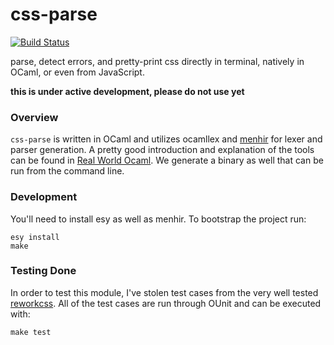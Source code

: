 # css-parse
[![Build Status](https://travis-ci.org/samouri/ocaml-css.svg?branch=master)](https://travis-ci.org/samouri/ocaml-css)

parse, detect errors, and pretty-print css directly in terminal, natively in OCaml, or even from JavaScript.

**this is under active development, please do not use yet**

### Overview

`css-parse` is written in OCaml and utilizes ocamllex and [menhir](http://gallium.inria.fr/~fpottier/menhir/manual.html) for lexer and parser generation.  A pretty good introduction and explanation of the tools can be found in [Real World Ocaml](https://v1.realworldocaml.org/v1/en/html/parsing-with-ocamllex-and-menhir.html).
We generate a binary as well that can be run from the command line.

### Development

You'll need to install esy as well as menhir.
To bootstrap the project run:
```
esy install
make
```

### Testing Done

In order to test this module, I've stolen test cases from the very well tested [reworkcss](https://github.com/reworkcss/css).
All of the test cases are run through OUnit and can be executed with:

```
make test
```

